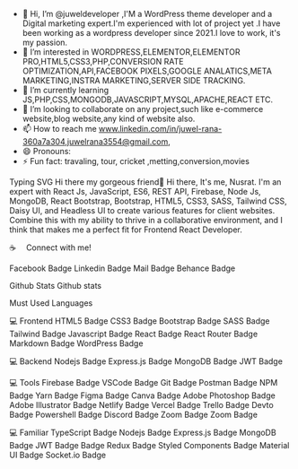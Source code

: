 - 👋 Hi, I’m @juweldeveloper ,I'M a WordPress theme developer and a Digital marketing expert.I'm experienced with lot of project yet .I have been working as a wordpress developer since 2021.I love to work, it's my passion.
- 👀 I’m interested in WORDPRESS,ELEMENTOR,ELEMENTOR PRO,HTML5,CSS3,PHP,CONVERSION RATE OPTIMIZATION,API,FACEBOOK PIXELS,GOOGLE ANALATICS,META MARKETING,INSTRA MARKETING,SERVER SIDE TRACKING.
- 🌱 I’m currently learning JS,PHP,CSS,MONGODB,JAVASCRIPT,MYSQL,APACHE,REACT ETC.
- 💞️ I’m looking to collaborate on any project,such like e-commerce website,blog website,any kind of website also.
- 📫 How to reach me www.linkedin.com/in/juwel-rana-360a7a304,juwelrana3554@gmail.com,
- 😄 Pronouns: 
- ⚡ Fun fact: travaling, tour, cricket ,metting,conversion,movies

<!---
juweldeveloper/juweldeveloper is a ✨ special ✨ repository because its `README.md` (this file) appears on your GitHub profile.
You can click the Preview link to take a look at your changes.
--->
Typing SVG
Hi there my gorgeous friend👋
Hi there, It's me, Nusrat. I'm an expert with React Js, JavaScript, ES6, REST API, Firebase, Node Js, MongoDB, React Bootstrap, Bootstrap, HTML5, CSS3, SASS, Tailwind CSS, Daisy UI, and Headless UI to create various features for client websites. Combine this with my ability to thrive in a collaborative environment, and I think that makes me a perfect fit for Frontend React Developer.

☕  Connect with me!

Facebook Badge Linkedin Badge Mail Badge Behance Badge

Github Stats
Github stats

Must Used Languages

💻 Frontend
HTML5 Badge CSS3 Badge Bootstrap Badge SASS Badge Tailwind Badge Javascript Badge React Badge React Router Badge Markdown Badge WordPress Badge

💻 Backend
Nodejs Badge Express.js Badge MongoDB Badge JWT Badge

💻 Tools
Firebase Badge VSCode Badge Git Badge Postman Badge NPM Badge Yarn Badge Figma Badge Canva Badge Adobe Photoshop Badge Adobe Illustrator Badge Netlify Badge Vercel Badge Trello Badge Devto Badge Powershell Badge Discord Badge Zoom Badge Zoom Badge

💻 Familiar
TypeScript Badge Nodejs Badge Express.js Badge MongoDB Badge JWT Badge Badge Redux Badge Styled Components Badge Material UI Badge Socket.io Badge

